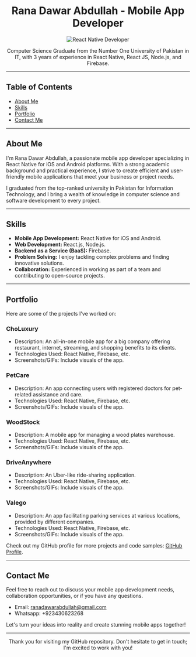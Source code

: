 <h1 align="center">Rana Dawar Abdullah - Mobile App Developer</h1>

<div align="center">
  <img src="[your-profile-picture-url.jpg](https://www.google.com/url?sa=i&url=https%3A%2F%2Fwww.pinterest.com%2Fpin%2F640566746979743049%2F&psig=AOvVaw2uj2gce0NZYI3SFqJu0gLX&ust=1695425858318000&source=images&cd=vfe&opi=89978449&ved=0CBAQjRxqFwoTCJDu7dHvvIEDFQAAAAAdAAAAABAE)" alt="React Native Developer">
</div>


<p align="center">
  Computer Science Graduate from the Number One University of Pakistan in IT, with 3 years of experience in React Native, React JS, Node.js, and Firebase.
</p>

---

## Table of Contents

- [About Me](#about-me)
- [Skills](#skills)
- [Portfolio](#portfolio)
- [Contact Me](#contact-me)

---

## About Me

I'm Rana Dawar Abdullah, a passionate mobile app developer specializing in React Native for iOS and Android platforms. With a strong academic background and practical experience, I strive to create efficient and user-friendly mobile applications that meet your business or project needs.

I graduated from the top-ranked university in Pakistan for Information Technology, and I bring a wealth of knowledge in computer science and software development to every project.

---

## Skills

- **Mobile App Development:** React Native for iOS and Android.
- **Web Development:** React.js, Node.js.
- **Backend as a Service (BaaS):** Firebase.
- **Problem Solving:** I enjoy tackling complex problems and finding innovative solutions.
- **Collaboration:** Experienced in working as part of a team and contributing to open-source projects.

---

## Portfolio

Here are some of the projects I've worked on:

### ChoLuxury

- Description: An all-in-one mobile app for a big company offering restaurant, internet, streaming, and shopping benefits to its clients.
- Technologies Used: React Native, Firebase, etc.
- Screenshots/GIFs: Include visuals of the app.

### PetCare

- Description: An app connecting users with registered doctors for pet-related assistance and care.
- Technologies Used: React Native, Firebase, etc.
- Screenshots/GIFs: Include visuals of the app.

### WoodStock

- Description: A mobile app for managing a wood plates warehouse.
- Technologies Used: React Native, Firebase, etc.
- Screenshots/GIFs: Include visuals of the app.

### DriveAnywhere

- Description: An Uber-like ride-sharing application.
- Technologies Used: React Native, Firebase, etc.
- Screenshots/GIFs: Include visuals of the app.

### Valego

- Description: An app facilitating parking services at various locations, provided by different companies.
- Technologies Used: React Native, Firebase, etc.
- Screenshots/GIFs: Include visuals of the app.

Check out my GitHub profile for more projects and code samples: [GitHub Profile](www.github.com/ranadawar).

---

## Contact Me

Feel free to reach out to discuss your mobile app development needs, collaboration opportunities, or if you have any questions.

- Email: ranadawarabdullah@gmail.com
- Whatsapp: +923430623268

Let's turn your ideas into reality and create stunning mobile apps together!

---

<p align="center">
  Thank you for visiting my GitHub repository. Don't hesitate to get in touch; I'm excited to work with you!
</p>
